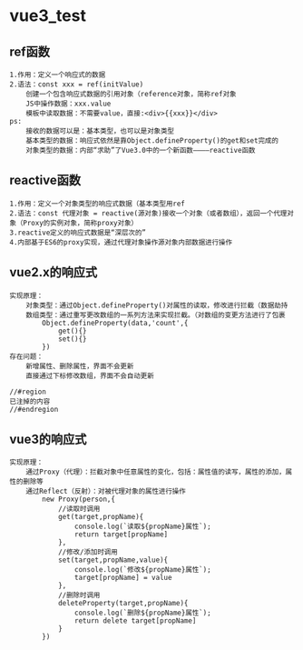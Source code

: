# vue3_test
## ref函数
    1.作用：定义一个响应式的数据
    2.语法：const xxx = ref(initValue)
        创建一个包含响应式数据的引用对象（reference对象，简称ref对象
        JS中操作数据：xxx.value
        模板中读取数据：不需要value，直接:<div>{{xxx}}</div>
    ps:
        接收的数据可以是：基本类型，也可以是对象类型
        基本类型的数据：响应式依然是靠Object.defineProperty()的get和set完成的
        对象类型的数据：内部“求助”了Vue3.0中的一个新函数————reactive函数

## reactive函数
    1.作用：定义一个对象类型的响应式数据（基本类型用ref
    2.语法：const 代理对象 = reactive(源对象)接收一个对象（或者数组），返回一个代理对象（Proxy的实例对象，简称proxy对象）
    3.reactive定义的响应式数据是“深层次的”
    4.内部基于ES6的proxy实现，通过代理对象操作源对象内部数据进行操作

## vue2.x的响应式
    实现原理：
        对象类型：通过Object.defineProperty()对属性的读取，修改进行拦截（数据劫持
        数组类型：通过重写更改数组的一系列方法来实现拦截。（对数组的变更方法进行了包裹
            Object.defineProperty(data,'count',{
                get(){}
                set(){}
            })
    存在问题：
        新增属性、删除属性，界面不会更新
        直接通过下标修改数组，界面不会自动更新

    //#region 
    已注掉的内容 
    //#endregion

## vue3的响应式
    实现原理：
        通过Proxy（代理）：拦截对象中任意属性的变化，包括：属性值的读写，属性的添加，属性的删除等
        通过Reflect（反射）：对被代理对象的属性进行操作
            new Proxy(person,{
                //读取时调用
                get(target,propName){
                    console.log(`读取${propName}属性`);
                    return target[propName]
                },
                //修改/添加时调用
                set(target,propName,value){
                    console.log(`修改${propName}属性`);
                    target[propName] = value
                },
                //删除时调用
                deleteProperty(target,propName){
                    console.log(`删除${propName}属性`);
                    return delete target[propName]
                }
            }) 